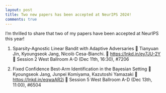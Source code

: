 ```yaml
---
layout: post
title: Two new papers has been accepted at NeurIPS 2024!
comments: true
---
```


I’m thrilled to share that two of my papers have been accepted at NeurIPS this year!

1. Sparsity-Agnostic Linear Bandit with Adaptive Adversaries
👥 Tianyuan Jin, Kyoungseok Jang, Nicolò Cesa-Bianchi. 
🔗 https://lnkd.in/ey7JU-2Y
📍 Session 2 West Ballroom A-D (Dec 11th, 16:30), #7206

2. Fixed Confidence Best-Arm Identification in the Bayesian Setting
👥 Kyoungseok Jang, Junpei Komiyama, Kazutoshi Yamazaki
🔗 https://lnkd.in/eqwaAR2i
📍 Session 5 West Ballroom A-D (Dec 13th, 11:00), #6504
